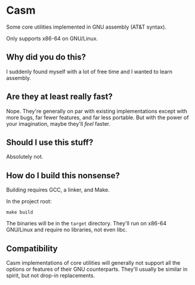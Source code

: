 # Casm

Some core utilities implemented in GNU assembly (AT&T syntax).

Only supports x86-64 on GNU/Linux.

## Why did you do this?

I suddenly found myself with a lot of free time and I wanted to learn assembly.

## Are they at least really fast?

Nope. They're generally on par with existing implementations except with more
bugs, far fewer features, and far less portable. But with the power of your
imagination, maybe they'll *feel* faster.

## Should I use this stuff?

Absolutely not.

## How do I build this nonsense?

Building requires GCC, a linker, and Make.

In the project root:

```
make build
```

The binaries will be in the `target` directory. They'll run on x86-64 GNU/Linux
and require no libraries, not even libc.

## Compatibility

Casm implementations of core utilities will generally not support all the options
or features of their GNU counterparts. They'll usually be similar in spirit, but
not drop-in replacements.
